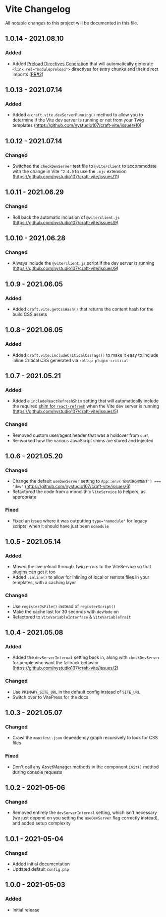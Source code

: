 # Vite Changelog

All notable changes to this project will be documented in this file.

## 1.0.14 - 2021.08.10
### Added
* Added [Preload Directives Generation](https://vitejs.dev/guide/features.html#preload-directives-generation) that will automatically generate `<link rel="modulepreload">` directives for entry chunks and their direct imports ([PR#2](https://github.com/nystudio107/craft-plugin-vite/pull/2))

## 1.0.13 - 2021.07.14
### Added
* Added a `craft.vite.devServerRunning()` method to allow you to determine if the Vite dev server is running or not from your Twig templates (https://github.com/nystudio107/craft-vite/issues/10)

## 1.0.12 - 2021.07.14
### Changed
* Switched the `checkDevServer` test file to `@vite/client` to accommodate with the change in Vite `^2.4.0` to use the `.mjs` extension (https://github.com/nystudio107/craft-vite/issues/11)

## 1.0.11 - 2021.06.29
### Changed
* Roll back the automatic inclusion of `@vite/client.js` (https://github.com/nystudio107/craft-vite/issues/9)

## 1.0.10 - 2021.06.28
### Changed
* Always include the `@vite/client.js` script if the dev server is running (https://github.com/nystudio107/craft-vite/issues/9)

## 1.0.9 - 2021.06.05
### Added
* Added `craft.vite.getCssHash()` that returns the content hash for the build CSS assets

## 1.0.8 - 2021.06.05
### Added
* Added `craft.vite.includeCriticalCssTags()` to make it easy to include inline Critical CSS generated via `rollup-plugin-critical` 

## 1.0.7 - 2021.05.21
### Added
* Added a `includeReactRefreshShim` setting that will automatically include the required [shim for `react-refresh`](https://vitejs.dev/guide/backend-integration.html#backend-integration) when the Vite dev server is running (https://github.com/nystudio107/craft-vite/issues/5)

### Changed
* Removed custom user/agent header that was a holdover from `curl`
* Re-worked how the various JavaScript shims are stored and injected

## 1.0.6 - 2021.05.20
### Changed
* Change the default `useDevServer` setting to `App::env('ENVIRONMENT') === 'dev'` (https://github.com/nystudio107/craft-vite/issues/6)
* Refactored the code from a monolithic `ViteService` to helpers, as appropriate

### Fixed
* Fixed an issue where it was outputting `type="nomodule"` for legacy scripts, when it should have just been `nomodule`

## 1.0.5 - 2021.05.14
### Added
* Moved the live reload through Twig errors to the ViteService so that plugins can get it too
* Added `.inline()` to allow for inlining of local or remote files in your templates, with a caching layer

### Changed
* Use `registerJsFile()` instead of `registerScript()`
* Make the cache last for 30 seconds with `devMode` on
* Refactored to `ViteVariableInterface` & `ViteVariableTrait`

## 1.0.4 - 2021.05.08
### Added
* Added the `devServerInternal` setting back in, along with `checkDevServer` for people who want the fallback behavior (https://github.com/nystudio107/craft-vite/issues/2)

### Changed
* Use `PRIMARY_SITE_URL` in the default config instead of `SITE_URL`
* Switch over to VitePress for the docs

## 1.0.3 - 2021.05.07
### Changed
* Crawl the `manifest.json` dependency graph recursively to look for CSS files

### Fixed
* Don't call any AssetManager methods in the component `init()` method during console requests

## 1.0.2 - 2021-05-06
### Changed
* Removed entirely the `devServerInternal` setting, which isn't necessary (we just depend on you setting the `useDevServer` flag correctly instead), and added setup complexity

## 1.0.1 - 2021-05-04
### Changed
* Added initial documentation
* Updated default `config.php`

## 1.0.0 - 2021-05-03
### Added
* Initial release
